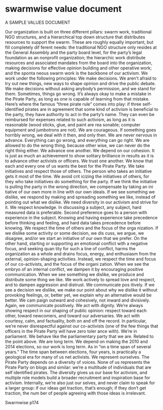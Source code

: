 # swarmwise value document  

A SAMPLE VALUES DOCUMENT 

Our organization is built on three different pillars: swarm work, traditional NGO structures, and a hierarchical top down structure that distributes resources to support the swarm. These are roughly equally important, but fill completely dif ferent needs: the traditional NGO structure only resides at the General Assembly and the party board level, for the party’s legal foundation as an nonprofit organization; the hierarchic work distribute resources and associated mandates from the board into the organization, making decisions for effective opinion building and other operative work; and the sponta neous swarm work is the backbone of our activism. We work under the following principles: We make decisions. We aren’t afraid to try out new things, new ways to shape opinion and drive the public debate. We make decisions without asking anybody’s permission, and we stand for them. Sometimes, things go wrong. It’s always okay to make a mistake in the Pirate Party, as long as one is capable of learning from that mistake. Here’s where the famous “three pirate rule” comes into play: if three self-identified pirates are in agreement that some kind of activism is beneficial to the party, they have authority to act in the party’s name. They can even be reimbursed for expenses related to such activism, as long as it is reasonable (wood sticks, glue, and paint are rea sonable; computer equipment and jumbotrons are not). We are courageous. If something goes horribly wrong, we deal with it then, and only then. We are never nervous in advance. Everything can go wrong, and everything can go right. We are allowed to do the wrong thing, because other wise, we can never do the right thing either. We advance one another. We depend on our cohesion. It is just as much an achievement to show solitary brilliance in results as it is to advance other activists or officers. We trust one another. We know that each and every one of us wants the best for the Pirate Party. We take initiatives and respect those of others. The person who takes an initiative gets it most of the time. We avoid crit icizing the initiatives of others, for they who take initiatives do something for the party. If we think the initiative is pulling the party in the wrong direction, we compensate by taking an ini tiative of our own more in line with our own ideals. If we see something we dislike, we respond by making and spreading something we like, instead of pointing out what we dislike. We need diversity in our activism and strive for it. We respect knowledge. In discussing a subject, any subject, hard measured data is preferable. Second preference goes to a person with experience in the subject. Knowing and having experience take precedence before thinking and feeling, and hard data takes precedence before knowing. We respect the time of others and the focus of the orga nization. If we dislike some activity or some decision, we dis cuss, we argue, we disagree, and/or we start an initiative of our own that we prefer. On the other hand, starting or supporting an emotional conflict with a negative focus, and seeking quan tity for such a line of conflict, harms the organization as a whole and drains focus, energy, and enthusiasm from the external, opinion-shaping activities. Instead, we respect the time and focus of our co-activists, and the focus of the organi zation. When we see the embryo of an internal conflict, we dampen it by encouraging positive communication. When we see something we dislike, we produce and distribute some thing we like. We work actively to spread love and respect, and to dampen aggression and distrust. We communicate pos itively. If we see a decision we dislike, we make our point about why we dislike it without provoking feelings, or, better yet, we explain why an alternative would be better. We cam paign outward and cohesively, not inward and divisively. Again, we communicate positively. We act with dignity. We’re always showing respect in our shaping of public opinion: respect toward each other, toward newcomers, and toward our adversaries. We act with courtesy, calm, and factuality, both on and off the record. In particular, we’re never disrespectful against our co-activists (one of the few things that officers in the Pirate Party will have zero toler ance with). We’re in parliament. We behave like the parliamentary party that we are. Related to the point above. We are long term. We depend on making the 2010 and 2014 elections, so our work is long term. As in “on a time span of several years.” The time span between elections, four years, is practically a geological era for many of us net activists. We represent ourselves. The Pirate Party depends on a diversity of voices. None of us represents the Pirate Party on blogs and similar: we’re a multitude of individuals that are self identified pirates. The diversity gives us our base for activism, and multiple role models build a broader recruitment and inspiration base for activism. Internally, we’re also just our selves, and never claim to speak for a larger group: if our ideas get traction, that’s enough; if they don’t get traction, the num ber of people agreeing with those ideas is irrelevant.

Swarmwise p174

